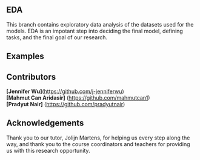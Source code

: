 ## EDA 
This branch contains exploratory data analysis of the datasets used for the models. EDA is an impotant step into deciding the final model, defining tasks, and the final goal of our research.

## Examples



## Contributors
**[Jennifer Wu]**(https://github.com/j-jenniferwu) \
**[Mahmut Can Aridasir]** (https://github.com/mahmutcan1) \
**[Pradyut Nair]** (https://github.com/pradyutnair) 



## Acknowledgements
Thank you to our tutor, Jolijn Martens, for helping us every step along the way, and thank you to the course coordinators and teachers for providing us with this research opportunity.
